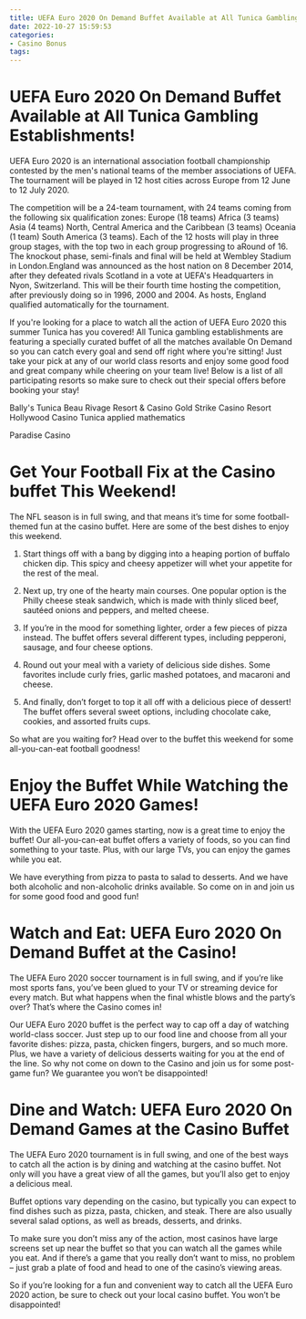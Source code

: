 ```yaml
---
title: UEFA Euro 2020 On Demand Buffet Available at All Tunica Gambling Establishments!
date: 2022-10-27 15:59:53
categories:
- Casino Bonus
tags:
---
```



#  UEFA Euro 2020 On Demand Buffet Available at All Tunica Gambling Establishments!

UEFA Euro 2020 is an international association football championship contested by the men's national teams of the member associations of UEFA. The tournament will be played in 12 host cities across Europe from 12 June to 12 July 2020.

The competition will be a 24-team tournament, with 24 teams coming from the following six qualification zones:
Europe (18 teams)
Africa (3 teams)
Asia (4 teams)
North, Central America and the Caribbean (3 teams)
Oceania (1 team)
South America (3 teams).
Each of the 12 hosts will play in three group stages, with the top two in each group progressing to aRound of 16. The knockout phase, semi-finals and final will be held at Wembley Stadium in London.England was announced as the host nation on 8 December 2014, after they defeated rivals Scotland in a vote at UEFA's Headquarters in Nyon, Switzerland. This will be their fourth time hosting the competition, after previously doing so in 1996, 2000 and 2004. As hosts, England qualified automatically for the tournament.

If you're looking for a place to watch all the action of UEFA Euro 2020 this summer Tunica has you covered! All Tunica gambling establishments are featuring a specially curated buffet of all the matches available On Demand so you can catch every goal and send off right where you're sitting! Just take your pick at any of our world class resorts and enjoy some good food and great company while cheering on your team live! Below is a list of all participating resorts so make sure to check out their special offers before booking your stay!

Bally's Tunica 
Beau Rivage Resort & Casino 
Gold Strike Casino Resort 
Hollywood Casino Tunica 
 applied mathematics 

Paradise Casino

#  Get Your Football Fix at the Casino buffet This Weekend!

The NFL season is in full swing, and that means it’s time for some football-themed fun at the casino buffet. Here are some of the best dishes to enjoy this weekend.

1. Start things off with a bang by digging into a heaping portion of buffalo chicken dip. This spicy and cheesy appetizer will whet your appetite for the rest of the meal.

2. Next up, try one of the hearty main courses. One popular option is the Philly cheese steak sandwich, which is made with thinly sliced beef, sautéed onions and peppers, and melted cheese.

3. If you’re in the mood for something lighter, order a few pieces of pizza instead. The buffet offers several different types, including pepperoni, sausage, and four cheese options.

4. Round out your meal with a variety of delicious side dishes. Some favorites include curly fries, garlic mashed potatoes, and macaroni and cheese.

5. And finally, don’t forget to top it all off with a delicious piece of dessert! The buffet offers several sweet options, including chocolate cake, cookies, and assorted fruits cups.

So what are you waiting for? Head over to the buffet this weekend for some all-you-can-eat football goodness!

#  Enjoy the Buffet While Watching the UEFA Euro 2020 Games!

With the UEFA Euro 2020 games starting, now is a great time to enjoy the buffet! Our all-you-can-eat buffet offers a variety of foods, so you can find something to your taste. Plus, with our large TVs, you can enjoy the games while you eat.

We have everything from pizza to pasta to salad to desserts. And we have both alcoholic and non-alcoholic drinks available. So come on in and join us for some good food and good fun!

#  Watch and Eat: UEFA Euro 2020 On Demand Buffet at the Casino!

The UEFA Euro 2020 soccer tournament is in full swing, and if you’re like most sports fans, you’ve been glued to your TV or streaming device for every match. But what happens when the final whistle blows and the party’s over? That’s where the Casino comes in!

Our UEFA Euro 2020 buffet is the perfect way to cap off a day of watching world-class soccer. Just step up to our food line and choose from all your favorite dishes: pizza, pasta, chicken fingers, burgers, and so much more. Plus, we have a variety of delicious desserts waiting for you at the end of the line. So why not come on down to the Casino and join us for some post-game fun? We guarantee you won’t be disappointed!

#  Dine and Watch: UEFA Euro 2020 On Demand Games at the Casino Buffet

The UEFA Euro 2020 tournament is in full swing, and one of the best ways to catch all the action is by dining and watching at the casino buffet. Not only will you have a great view of all the games, but you’ll also get to enjoy a delicious meal.

Buffet options vary depending on the casino, but typically you can expect to find dishes such as pizza, pasta, chicken, and steak. There are also usually several salad options, as well as breads, desserts, and drinks.

To make sure you don’t miss any of the action, most casinos have large screens set up near the buffet so that you can watch all the games while you eat. And if there’s a game that you really don’t want to miss, no problem – just grab a plate of food and head to one of the casino’s viewing areas.

So if you’re looking for a fun and convenient way to catch all the UEFA Euro 2020 action, be sure to check out your local casino buffet. You won’t be disappointed!